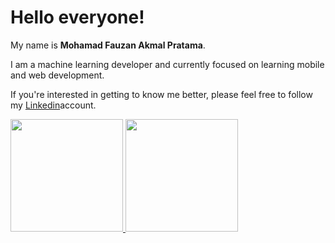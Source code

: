 # Hello everyone!

My name is **Mohamad Fauzan Akmal Pratama**.

I am a machine learning developer and currently focused on learning mobile and web development.

If you're interested in getting to know me better, please feel free to follow my [Linkedin](https://www.linkedin.com/in/mohamad-fauzan-akmal-pratama)account.

<p align="left">
<a href="https://github.com/OJJJN">
  <img height="180em" src="https://github-readme-stats-eight-theta.vercel.app/api?username=OJJJN&show_icons=true&theme=algolia&include_all_commits=true&count_private=true"/>
  <img height="180em" src="https://github-readme-stats-eight-theta.vercel.app/api/top-langs/?username=OJJJN&layout=compact&langs_count=8&theme=algolia"/>
</a>
</p>
